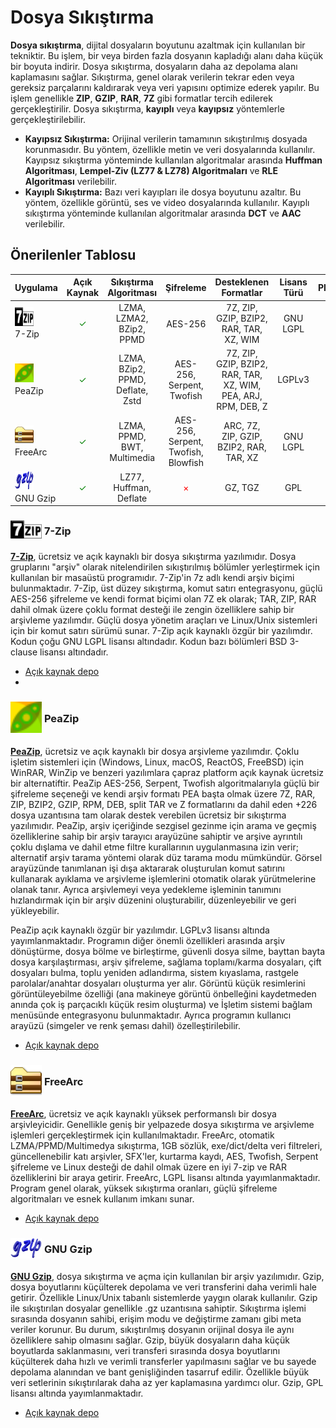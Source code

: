 <!-- NOTLAR
 - Bu kategoride lokal ve bulut tabanlı uygulamalar ayrı ayrı eklenebilir- tek bir tabloda belirtilebilir ancak lokal ve bulut tabanlı uygulamaların farkı anlatılmalıdır.
 - Tablo eklemeyi unutmayın
 - Uygun görseller eklemeyi unutmayın.
 - İçerik kuralları ve ekleme yapmak sayfalarını ziyaret edebilirsiniz -->

# Dosya Sıkıştırma

**Dosya sıkıştırma**, dijital dosyaların boyutunu azaltmak için kullanılan bir tekniktir. Bu işlem, bir veya birden fazla dosyanın kapladığı alanı daha küçük bir boyuta indirir. Dosya sıkıştırma, dosyaların daha az depolama alanı kaplamasını sağlar. Sıkıştırma, genel olarak verilerin tekrar eden veya gereksiz parçalarını kaldırarak veya veri yapısını optimize ederek yapılır. Bu işlem genellikle **ZIP**, **GZIP**, **RAR**, **7Z** gibi formatlar tercih edilerek gerçekleştirilir. Dosya sıkıştırma, **kayıplı** veya **kayıpsız** yöntemlerle gerçekleştirilebilir. 

- **Kayıpsız Sıkıştırma:**  Orijinal verilerin tamamının sıkıştırılmış dosyada korunmasıdır. Bu yöntem, özellikle metin ve veri dosyalarında kullanılır. Kayıpsız sıkıştırma yönteminde kullanılan algoritmalar arasında **Huffman Algoritması**, **Lempel-Ziv (LZ77 & LZ78) Algoritmaları** ve **RLE Algoritması** verilebilir.
- **Kayıplı Sıkıştırma:**  Bazı veri kayıpları ile dosya boyutunu azaltır. Bu yöntem, özellikle görüntü, ses ve video dosyalarında kullanılır. Kayıplı sıkıştırma yönteminde kullanılan algoritmalar arasında **DCT** ve **AAC** verilebilir.

## Önerilenler Tablosu

| Uygulama | Açık Kaynak | Sıkıştırma Algoritması | Şifreleme | Desteklenen Formatlar | Lisans Türü | Platformlar |
| --- | :---: | :---: | :---: | :---: | :---: | :---: |
| <span style="display: inline-block; vertical-align: middle;"><img src="/docs/images/7zip.png" alt="7z" style="width: 30px; height: 30px;"> </span> <span style="display: inline-block; vertical-align: middle;"> 7-Zip </span> | <span style="color: green;">✓</span> | <span style="display: inline-block; vertical-align: middle;"> LZMA, LZMA2, BZip2, PPMD </span> | <span style="display: inline-block; vertical-align: middle;"> AES-256 </span> | <span style="display: inline-block; vertical-align: middle;"> 7Z, ZIP, GZIP, BZIP2, RAR, TAR, XZ, WIM </span> | GNU LGPL | <i class="fa-brands fa-windows"></i> <i class="fa-brands fa-apple"></i> <i class="fa-brands fa-linux"></i> <i class="fa-brands fa-freebsd"></i> |
| <span style="display: inline-block; vertical-align: middle;"><img src="/docs/images/peazip.png" alt="peazip" style="width: 30px; height: 30px;"> </span> <span style="display: inline-block; vertical-align: middle;"> PeaZip </span> | <span style="color: green;">✓</span> | <span style="display: inline-block; vertical-align: middle;"> LZMA, BZip2, PPMD, Deflate, Zstd </span> | <span style="display: inline-block; vertical-align: middle;"> AES-256, Serpent, Twofish </span> | <span style="display: inline-block; vertical-align: middle;"> 7Z, ZIP, GZIP, BZIP2, RAR, TAR, XZ, WIM, PEA, ARJ, RPM, DEB, Z </span> | LGPLv3 | <i class="fa-brands fa-windows"></i> <i class="fa-brands fa-apple"></i> <i class="fa-brands fa-linux"></i> <i class="fa-brands fa-freebsd"></i> |
| <span style="display: inline-block; vertical-align: middle;"><img src="/docs/images/freearc.png" alt="freearc" style="width: 30px; height: 30px;"> </span> <span style="display: inline-block; vertical-align: middle;"> FreeArc </span> | <span style="color: green;">✓</span> | <span style="display: inline-block; vertical-align: middle;"> LZMA, PPMD, BWT, Multimedia </span> | <span style="display: inline-block; vertical-align: middle;"> AES-256, Serpent, Twofish, Blowfish </span> | <span style="display: inline-block; vertical-align: middle;"> ARC, 7Z, ZIP, GZIP, BZIP2, RAR, TAR, XZ </span> | GNU LGPL | <i class="fa-brands fa-windows"></i> <i class="fa-brands fa-linux"></i> |
| <span style="display: inline-block; vertical-align: middle;"><img src="/docs/images/gzip.png" alt="gzip" style="width: 30px; height: 30px;"> </span> <span style="display: inline-block; vertical-align: middle;"> GNU Gzip </span> | <span style="color: green;">✓</span> | <span style="display: inline-block; vertical-align: middle;"> LZ77, Huffman, Deflate </span> |<span style="color: red;">×</span> | <span style="display: inline-block; vertical-align: middle;"> GZ, TGZ </span> | GPL | <i class="fa-brands fa-linux"></i> <i class="fa-brands fa-freebsd"></i> |

### <span style="display: inline-block; vertical-align: middle;"><img src="docs/images/7zip.png" alt="7z" style="width: 50px; height: auto;"> </span> <span style="display: inline-block; vertical-align: middle;"> 7-Zip

[**7-Zip**](https://www.7-zip.org/), ücretsiz ve açık kaynaklı bir dosya sıkıştırma yazılımıdır. Dosya gruplarını "arşiv" olarak nitelendirilen sıkıştırılmış bölümler yerleştirmek için kullanılan bir masaüstü programıdır. 7-Zip'in 7z adlı kendi arşiv biçimi bulunmaktadır. 7-Zip, üst düzey sıkıştırma, komut satırı entegrasyonu, güçlü AES-256 şifreleme ve kendi format biçimi olan 7Z ek olarak; TAR, ZIP, RAR dahil olmak üzere çoklu format desteği ile zengin özelliklere sahip bir arşivleme yazılımdır. Güçlü dosya yönetim araçları ve Linux/Unix sistemleri için bir komut satırı sürümü sunar. 7-Zip açık kaynaklı özgür bir yazılımdır. Kodun çoğu GNU LGPL lisansı altındadır. Kodun bazı bölümleri BSD 3-clause lisansı altındadır.

- [Açık kaynak depo](https://sourceforge.net/projects/sevenzip/files/7-Zip/)
- 
### <span style="display: inline-block; vertical-align: middle;"><img src="docs/images/peazip.png" alt="peazip" style="width: 50px; height: auto;"> </span> <span style="display: inline-block; vertical-align: middle;"> PeaZip

[**PeaZip**](https://peazip.github.io/), ücretsiz ve açık kaynaklı bir dosya arşivleme yazılımdır. Çoklu işletim sistemleri için (Windows, Linux, macOS, ReactOS, FreeBSD) için WinRAR, WinZip ve benzeri yazılımlara çapraz platform açık kaynak ücretsiz bir alternatiftir. PeaZip AES-256, Serpent, Twofish algoritmalarıyla güçlü bir şifreleme seçeneği ve kendi arşiv formatı PEA başta olmak üzere 7Z, RAR, ZIP, BZIP2, GZIP, RPM, DEB, split TAR ve Z formatlarını da dahil eden +226 dosya uzantısına tam olarak destek verebilen ücretsiz bir sıkıştırma yazılımıdır. PeaZip, arşiv içeriğinde sezgisel gezinme için arama ve geçmiş özelliklerine sahip bir arşiv tarayıcı arayüzüne sahiptir ve arşive ayrıntılı çoklu dışlama ve dahil etme filtre kurallarının uygulanmasına izin verir; alternatif arşiv tarama yöntemi olarak düz tarama modu mümkündür. Görsel arayüzünde tanımlanan işi dışa aktararak oluşturulan komut satırını kullanarak ayıklama ve arşivleme işlemlerini otomatik olarak yürütmelerine olanak tanır. Ayrıca arşivlemeyi veya yedekleme işleminin tanımını hızlandırmak için bir arşiv düzenini oluşturabilir, düzenleyebilir ve geri yükleyebilir.

PeaZip açık kaynaklı özgür bir yazılımdır. LGPLv3 lisansı altında yayımlanmaktadır. Programın diğer önemli özellikleri arasında arşiv dönüştürme, dosya bölme ve birleştirme, güvenli dosya silme, bayttan bayta dosya karşılaştırması, arşiv şifreleme, sağlama toplamı/karma dosyaları, çift dosyaları bulma, toplu yeniden adlandırma, sistem kıyaslama, rastgele parolalar/anahtar dosyaları oluşturma yer alır. Görüntü küçük resimlerini görüntüleyebilme özelliği (ana makineye görüntü önbelleğini kaydetmeden anında çok iş parçacıklı küçük resim oluşturma) ve İşletim sistemi bağlam menüsünde entegrasyonu bulunmaktadır. Ayrıca programın kullanıcı arayüzü (simgeler ve renk şeması dahil) özelleştirilebilir. 

- [Açık kaynak depo](https://github.com/peazip/PeaZip)

### <span style="display: inline-block; vertical-align: middle;"><img src="docs/images/freearc.png" alt="freearc" style="width: 50px; height: auto;"> </span> <span style="display: inline-block; vertical-align: middle;"> FreeArc

[**FreeArc**](https://sourceforge.net/projects/freearc), ücretsiz ve açık kaynaklı yüksek performanslı bir dosya arşivleyicidir. Genellikle geniş bir yelpazede dosya sıkıştırma ve arşivleme işlemleri gerçekleştirmek için kullanılmaktadır. FreeArc, otomatik  LZMA/PPMD/Multimedya sıkıştırma, 1GB sözlük, exe/dict/delta veri filtreleri, güncellenebilir katı arşivler, SFX'ler, kurtarma kaydı, AES, Twofish, Serpent şifreleme ve Linux desteği de dahil olmak üzere en iyi 7-zip ve RAR özelliklerini bir araya getirir. FreeArc, LGPL lisansı altında yayımlanmaktadır. Program genel olarak, yüksek sıkıştırma oranları, güçlü şifreleme algoritmaları ve esnek kullanım imkanı sunar.

- [Açık kaynak depo](https://sourceforge.net/projects/freearc/)

### <span style="display: inline-block; vertical-align: middle;"><img src="docs/images/gzip.png" alt="gzip" style="width: 50px; height: auto;"> </span> <span style="display: inline-block; vertical-align: middle;"> GNU Gzip

[**GNU Gzip**](https://www.gzip.org/), dosya sıkıştırma ve açma için kullanılan bir arşiv yazılımıdır. Gzip, dosya boyutlarını küçülterek depolama ve veri transferini daha verimli hale getirir. Özellikle Linux/Unix tabanlı sistemlerde yaygın olarak kullanılır. Gzip ile sıkıştırılan dosyalar genellikle .gz uzantısına sahiptir. Sıkıştırma işlemi sırasında dosyanın sahibi, erişim modu ve değiştirme zamanı gibi meta veriler korunur. Bu durum, sıkıştırılmış dosyanın orijinal dosya ile aynı özelliklere sahip olmasını sağlar. Gzip, büyük dosyaların daha küçük boyutlarda saklanmasını, veri transferi sırasında dosya boyutlarını küçülterek daha hızlı ve verimli transferler yapılmasını sağlar ve bu sayede depolama alanından ve bant genişliğinden tasarruf edilir. Özellikle büyük veri setlerinin sıkıştırılarak daha az yer kaplamasına yardımcı olur. Gzip, GPL lisansı altında yayımlanmaktadır.

- [Açık kaynak depo](https://savannah.gnu.org/git/?group=gzip)
